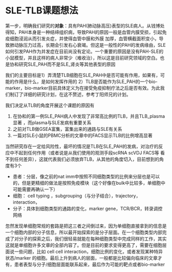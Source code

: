 # SLE-TLB课题想法

第一步，明确我们研究的**对象**：具有PAH(肺动脉高压)表型的SLE病人。从钱博处得知，PAH本身是一种结缔组织病，导致PAH的原因一般是血管内膜受损，引起免疫细胞浸润从而引发炎症，并使得血管中膜和外膜 加厚，血管横截面积变小，导致肺动脉压力过高，长期会引发右心衰竭。但这是一般性的PAH的发病缘由，SLE如何引发PAH作为并发症在目前尚没有定论。一个重要的原因是没有PAH-SLE的小鼠模型，并且这样的病人非常少（难收治），所以这是目前研究领域的空白。也是协和研究SLE_PAH而不是SLE_肾炎等其他表型的原因

我们的主要目标是1）弄清楚TLB细胞在SLE_PAH中是否可能有作用，如果有，可能的作用是什么，是如何发挥作用的 2）TLB是否能作为SLE_PAH的一个bio-marker，bio-marker目前具体定义为在接受免疫抑制疗法之后是否有效。为此我们制订了详细的研究计划，在这不赘述，参考丁阳师兄的计划。

我们决定从TLB的角度开展这个课题的原因有

1. 在协和的第一例SLE_PAH病人中发现了非常高比例的TLB，并且TLB_plasma显著 ，而plasma与SLE发病有重要关系
2. 之前对TLB做GSEA富集，富集出来的通路与SLE有关系
3. 一篇对SLE小鼠的PBMC分析的文章中的FACS显示TLB的比例增高显著

当然研究存在一定给风险性，最坏的情况是TLB在SLE_PAH的发病，对治疗的反应中不起到任何作用（或者说是从我们使用的观测手段scRNA scVDJ FACS等 看不到任何差异），这就代表我们必须放弃TLB，从其他的角度切入，目前想到的角度有3个

- 患者：分层，像之前的nat imm中按照不同细胞类型的比例来分层也是可以的，但是更精细的做法是按照免疫模块（这个好像在bulk中比较多，单细胞中可能需要再确认一下）
- 细胞： cell typing ，subgrouping（与分子结合），trajectory， interaction，
- 分子：具体到细胞类型的通路的变化，marker gene，TCR/BCR，转录调控网络

忽然发现单细胞常规的套路是把这三者之间倒过来，因为单细胞直接拿到的信息是一个细胞内部的分子信息，所以最开始探索的是分子层面。在一个细胞类型内部完成了对分子的探索之后，我们很轻易就能在每种细胞类型中完成同样的工作，其实这就是单细胞许多文章的全部内容了。但是目前的要求变得更高了，需要在细胞层面说一些问题，比如 cell cell interaction，细胞比例的变化，或者发现某种特异状态/marker 的细胞。最后上升到病人的层面，一般都是比较偏向临床的文章才有，患者表型与分子/细胞层面能联系起来，最后作为可能的靶点或者bio-marker

